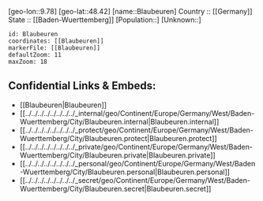 ﻿---
location: [48.42,9.78] 
mapzoom: [7,12] 
mapmarker: city 
type: City
tags:
- geo/City


SpocWebEntityId: 29225
isDeleted: false
confidential: public

---
[geo-lon::9.78] 
[geo-lat::48.42] 
[name::Blaubeuren] 
Country :: [[Germany]]  
State :: [[Baden-Wuerttemberg]] 
[Population::] 
[Unknown::] 


```leaflet
id: Blaubeuren
coordinates: [[Blaubeuren]] 
markerFile: [[Blaubeuren]] 
defaultZoom: 11 
maxZoom: 18
```


## Confidential Links & Embeds: 
- [[Blaubeuren|Blaubeuren]]  
- [[../../../../../../../../_internal/geo/Continent/Europe/Germany/West/Baden-Wuerttemberg/City/Blaubeuren.internal|Blaubeuren.internal]] 
- [[../../../../../../../../_protect/geo/Continent/Europe/Germany/West/Baden-Wuerttemberg/City/Blaubeuren.protect|Blaubeuren.protect]] 
- [[../../../../../../../../_private/geo/Continent/Europe/Germany/West/Baden-Wuerttemberg/City/Blaubeuren.private|Blaubeuren.private]] 
- [[../../../../../../../../_personal/geo/Continent/Europe/Germany/West/Baden-Wuerttemberg/City/Blaubeuren.personal|Blaubeuren.personal]] 
- [[../../../../../../../../_secret/geo/Continent/Europe/Germany/West/Baden-Wuerttemberg/City/Blaubeuren.secret|Blaubeuren.secret]] 
